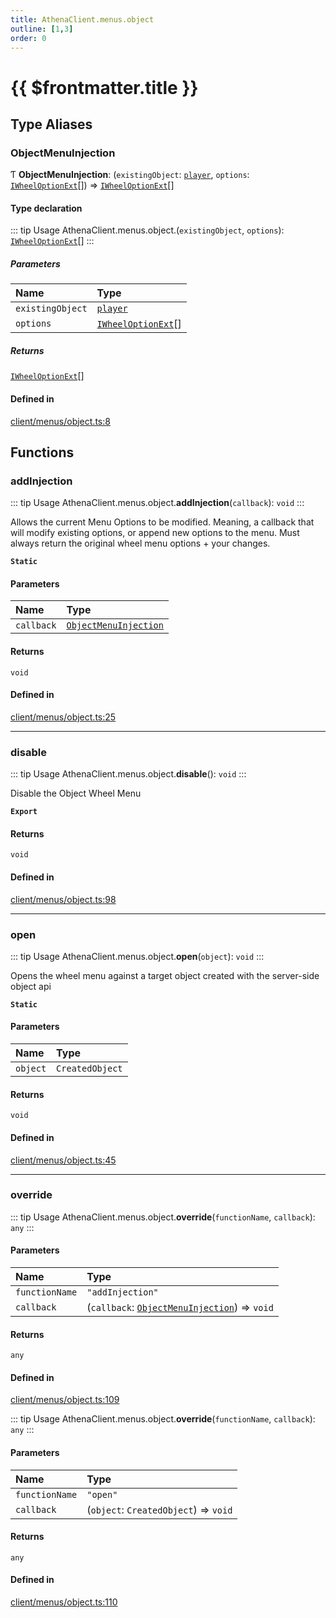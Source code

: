 ```yaml
---
title: AthenaClient.menus.object
outline: [1,3]
order: 0
---
```


# {{ $frontmatter.title }}


## Type Aliases

### ObjectMenuInjection

Ƭ **ObjectMenuInjection**: (`existingObject`: [`player`](server_config.md#player), `options`: [`IWheelOptionExt`](../interfaces/shared_interfaces_wheelMenu_IWheelOptionExt.md)[]) => [`IWheelOptionExt`](../interfaces/shared_interfaces_wheelMenu_IWheelOptionExt.md)[]

#### Type declaration

::: tip Usage
AthenaClient.menus.object.(`existingObject`, `options`): [`IWheelOptionExt`](../interfaces/shared_interfaces_wheelMenu_IWheelOptionExt.md)[]
:::

##### Parameters

| Name | Type |
| :------ | :------ |
| `existingObject` | [`player`](server_config.md#player) |
| `options` | [`IWheelOptionExt`](../interfaces/shared_interfaces_wheelMenu_IWheelOptionExt.md)[] |

##### Returns

[`IWheelOptionExt`](../interfaces/shared_interfaces_wheelMenu_IWheelOptionExt.md)[]

#### Defined in

[client/menus/object.ts:8](https://github.com/Stuyk/altv-athena/blob/4cfdacf/src/core/client/menus/object.ts#L8)

## Functions

### addInjection

::: tip Usage
AthenaClient.menus.object.**addInjection**(`callback`): `void`
:::

Allows the current Menu Options to be modified.
Meaning, a callback that will modify existing options, or append new options to the menu.
Must always return the original wheel menu options + your changes.

**`Static`**

#### Parameters

| Name | Type |
| :------ | :------ |
| `callback` | [`ObjectMenuInjection`](client_menus_object.md#ObjectMenuInjection) |

#### Returns

`void`

#### Defined in

[client/menus/object.ts:25](https://github.com/Stuyk/altv-athena/blob/4cfdacf/src/core/client/menus/object.ts#L25)

___

### disable

::: tip Usage
AthenaClient.menus.object.**disable**(): `void`
:::

Disable the Object Wheel Menu

**`Export`**

#### Returns

`void`

#### Defined in

[client/menus/object.ts:98](https://github.com/Stuyk/altv-athena/blob/4cfdacf/src/core/client/menus/object.ts#L98)

___

### open

::: tip Usage
AthenaClient.menus.object.**open**(`object`): `void`
:::

Opens the wheel menu against a target object created with the server-side object api

**`Static`**

#### Parameters

| Name | Type |
| :------ | :------ |
| `object` | `CreatedObject` |

#### Returns

`void`

#### Defined in

[client/menus/object.ts:45](https://github.com/Stuyk/altv-athena/blob/4cfdacf/src/core/client/menus/object.ts#L45)

___

### override

::: tip Usage
AthenaClient.menus.object.**override**(`functionName`, `callback`): `any`
:::

#### Parameters

| Name | Type |
| :------ | :------ |
| `functionName` | ``"addInjection"`` |
| `callback` | (`callback`: [`ObjectMenuInjection`](client_menus_object.md#ObjectMenuInjection)) => `void` |

#### Returns

`any`

#### Defined in

[client/menus/object.ts:109](https://github.com/Stuyk/altv-athena/blob/4cfdacf/src/core/client/menus/object.ts#L109)

::: tip Usage
AthenaClient.menus.object.**override**(`functionName`, `callback`): `any`
:::

#### Parameters

| Name | Type |
| :------ | :------ |
| `functionName` | ``"open"`` |
| `callback` | (`object`: `CreatedObject`) => `void` |

#### Returns

`any`

#### Defined in

[client/menus/object.ts:110](https://github.com/Stuyk/altv-athena/blob/4cfdacf/src/core/client/menus/object.ts#L110)
